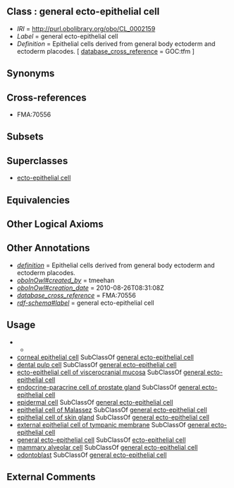 
## Class : general ecto-epithelial cell

 * *IRI* = http://purl.obolibrary.org/obo/CL_0002159
 * *Label* = general ecto-epithelial cell
 * *Definition* = Epithelial cells derived from general body ectoderm and ectoderm placodes. [ [database_cross_reference](../../ef/oboInOwl#hasDbXref.md) = GOC:tfm ]

## Synonyms


## Cross-references

 * FMA:70556

## Subsets


## Superclasses

 * [ecto-epithelial cell](../../CL/77/CL_0002077.md)

## Equivalencies


## Other Logical Axioms


## Other Annotations

 * *[definition](../../IAO/15/IAO_0000115.md)* = Epithelial cells derived from general body ectoderm and ectoderm placodes.
 * *[oboInOwl#created_by](../../oboInOwl#created/by/oboInOwl#created_by.md)* = tmeehan
 * *[oboInOwl#creation_date](../../oboInOwl#creation/te/oboInOwl#creation_date.md)* = 2010-08-26T08:31:08Z
 * *[database_cross_reference](../../ef/oboInOwl#hasDbXref.md)* = FMA:70556
 * *[rdf-schema#label](../../el/rdf-schema#label.md)* = general ecto-epithelial cell

## Usage

 * -
 * [corneal epithelial cell](../../CL/75/CL_0000575.md) SubClassOf [general ecto-epithelial cell](../../CL/59/CL_0002159.md)
 * [dental pulp cell](../../CL/48/CL_0002148.md) SubClassOf [general ecto-epithelial cell](../../CL/59/CL_0002159.md)
 * [ecto-epithelial cell of viscerocranial mucosa](../../CL/83/CL_0002283.md) SubClassOf [general ecto-epithelial cell](../../CL/59/CL_0002159.md)
 * [endocrine-paracrine cell of prostate gland](../../CL/13/CL_0002313.md) SubClassOf [general ecto-epithelial cell](../../CL/59/CL_0002159.md)
 * [epidermal cell](../../CL/62/CL_0000362.md) SubClassOf [general ecto-epithelial cell](../../CL/59/CL_0002159.md)
 * [epithelial cell of Malassez](../../CL/66/CL_0002166.md) SubClassOf [general ecto-epithelial cell](../../CL/59/CL_0002159.md)
 * [epithelial cell of skin gland](../../CL/08/CL_0002308.md) SubClassOf [general ecto-epithelial cell](../../CL/59/CL_0002159.md)
 * [external epithelial cell of tympanic membrane](../../CL/58/CL_0002158.md) SubClassOf [general ecto-epithelial cell](../../CL/59/CL_0002159.md)
 * [general ecto-epithelial cell](../../CL/59/CL_0002159.md) SubClassOf [ecto-epithelial cell](../../CL/77/CL_0002077.md)
 * [mammary alveolar cell](../../CL/25/CL_0002325.md) SubClassOf [general ecto-epithelial cell](../../CL/59/CL_0002159.md)
 * [odontoblast](../../CL/60/CL_0000060.md) SubClassOf [general ecto-epithelial cell](../../CL/59/CL_0002159.md)

## External Comments

